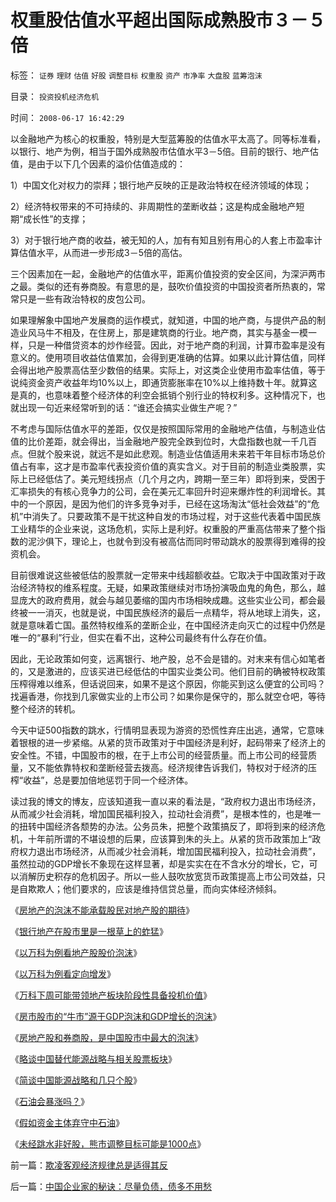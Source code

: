 # 权重股估值水平超出国际成熟股市３－５倍

标签： `证券` `理财` `估值` `好股` `调整目标` `权重股` `资产` `市净率` `大盘股` `蓝筹泡沫` 

目录： `投资投机经济危机`

时间： `2008-06-17 16:42:29`

以金融地产为核心的权重股，特别是大型蓝筹股的估值水平太高了。同等标准看，以银行、地产为例，相当于国外成熟股市估值水平3－5倍。目前的银行、地产估值，是由于以下几个因素的溢价估值造成的：

1）中国文化对权力的崇拜；银行地产反映的正是政治特权在经济领域的体现；

2）经济特权带来的不可持续的、非周期性的垄断收益；这是构成金融地产短期“成长性”的支撑；

3）对于银行地产商的收益，被无知的人，加有有知且别有用心的人套上市盈率计算估值水平，从而进一步形成3－5倍的高估。

三个因素加在一起，金融地产的估值水平，距离价值投资的安全区间，为深沪两市之最。类似的还有券商股。有意思的是，鼓吹价值投资的中国投资者所热衷的，常常只是一些有政治特权的皮包公司。

如果理解象中国地产发展商的运作模式，就知道，中国的地产商，与提供产品的制造业风马牛不相及，在住房上，那是建筑商的行业。地产商，其实与基金一模一样，只是一种借贷资本的炒作经营。因此，对于地产商的利润，计算市盈率是没有意义的。使用项目收益估值累加，会得到更准确的估算。如果以此计算估值，同样会得出地产股票高估至少数倍的结果。实际上，对这类企业使用市盈率估值，等于说纯资金资产收益年均10%以上，即通货膨胀率在10%以上维持数十年。就算这是真的，也意味着整个经济体的利空会抵销个别行业的特权利多。这种情况下，也就出现一句近来经常听到的话：“谁还会搞实业做生产呢？”

不考虑与国际估值水平的差距，仅仅是按照国际常用的金融地产估值，与制造业估值的比价差距，就会得出，当金融地产股完全跌到位时，大盘指数也就一千几百点。但就个股来说，就远不是如此悲观。制造业估值适用未来若干年目标市场总价值占有率，这才是市盈率代表投资价值的真实含义。对于目前的制造业类股票，实际上已经低估了。美元短线拐点（几个月之内，跨期一至三年）即将到来，受困于汇率损失的有核心竞争力的公司，会在美元汇率回升时迎来爆炸性的利润增长。其中的一个原因，是因为他们的许多竞争对手，已经在这场淘汰“低社会效益”的“危机”中消失了。只要政策不是干扰这种自发的市场过程，对于这些代表着中国民族工业精华的企业来说，这场危机，实际上是利好。权重股的严重高估带来了整个指数的泥沙俱下，理论上，也就令到没有被高估而同时带动跳水的股票得到难得的投资机会。

目前很难说这些被低估的股票就一定带来中线超额收益。它取决于中国政策对于政治经济特权的维系程度。无疑，如果政策继续对市场扮演吸血鬼的角色，那么，越显庞大的政府费用，就会与越见萎缩的国内市场相映成趣。这些实业公司，都会最终被一一消灭，也就是说，中国民族经济的最后一点精华，将从地球上消失，这，就是意味着亡国。虽然特权维系的垄断企业，在中国经济走向灭亡的过程中仍然是唯一的“暴利”行业，但实在看不出，这种公司最终有什么存在价值。

因此，无论政策如何变，远离银行、地产股，总不会是错的。对末来有信心如笔者的，又是激进的，应该买进已经低估的中国实业类公司。他们目前的确被特权政策压榨得难以维系，但话说回来，如果不是这个原因，你能买到这么便宜的公司吗？找遍香港，你找到几家做实业的上市公司？如果你是保守的，那么就空仓吧，等待整个经济的转机。

今天中证500指数的跳水，行情明显表现为游资的恐慌性弃庄出逃，通常，它意味着银根的进一步紧缩。从紧的货币政策对于中国经济是利好，起码带来了经济上的安全性。不错，中国股市的根，在于上市公司的经营质量。而上市公司的经营质量，又不能依靠特权和垄断经营去拨高。经济规律告诉我们，特权对于经济的压榨“收益”，总是要加倍地惩罚于同一个经济体。

读过我的博文的博友，应该知道我一直以来的看法是，“政府权力退出市场经济，从而减少社会消耗，增加国民福利投入，拉动社会消费”，是根本性的，也是唯一的扭转中国经济各颓势的办法。公务员朱，把整个政策搞反了，即将到来的经济危机，十年前所谓的不堪设想的后果，应该算到朱的头上。从紧的货币政策加上“政府权力退出市场经济，从而减少社会消耗，增加国民福利投入，拉动社会消费”，虽然拉动的GDP增长不象现在这样显著，却是实实在在不含水分的增长，它，可以消解历史积存的危机因子。所以一些人鼓吹放宽货币政策提高上市公司效益，只是自欺欺人；他们要求的，应该是维持信贷总量，而向实体经济倾斜。

《[房地产的泡沫不能承载股民对地产股的期待](../../../2007/8/29/房地产的泡沫不能承载股民对地产股的期待.md)》

《[银行地产在股市里是一根草上的蚱猛](../../../2007/9/19/银行地产在股市里是一根草上的蚱猛.md)》

《[以万科为例看地产股股价泡沫](../../../2007/9/26/从万科看地产股股价泡沫.md)》

《[以万科为例看定向增发](../../../2007/9/27/高价增发和资本金增加和市净率的关系.md)》

《[万科下周可能带领地产板块阶段性具备投机价值](../../../2007/9/22/地产股宜用市净率估值，地产股投机泡沫浓重.md)》

《[房市股市的“牛市”源于GDP泡沫和GDP增长的泡沫](../../../2007/10/2/房市股市的“牛市”源于GDP泡沫和GDP增长的泡沫.md)》

《[房地产股和券商股，是中国股市中最大的泡沫](../../../2007/8/31/房地产股和券商股，是中国股市中最大的泡沫.md)》

《[略谈中国替代能源战略与相关股票板块](../../../2007/11/12/略谈中国替代能源战略.md)》

《[简谈中国能源战略和几只个股](../../../2007/11/6/简谈中国能源战略.md)》

《[石油会暴涨吗？](../../../2007/9/4/美国是一个可怕的对手.md)》

《[假如资金主体弃守中石油](../../../2007/11/2/假如资金主体弃守中石油.md)》

《[未经跳水非好股，熊市调整目标可能是1000点](../../../2008/6/17/权重股估值水平超出国际成熟股市３－５倍.md)》



前一篇：[欺凌客观经济规律总是适得其反](../../../2008/6/16/欺凌客观经济规律总是适得其反.md)

后一篇：[中国企业家的秘诀：尽量负债，债多不用愁](../../../2008/6/18/中国企业家的秘诀：尽量负债，债多不用愁.md)